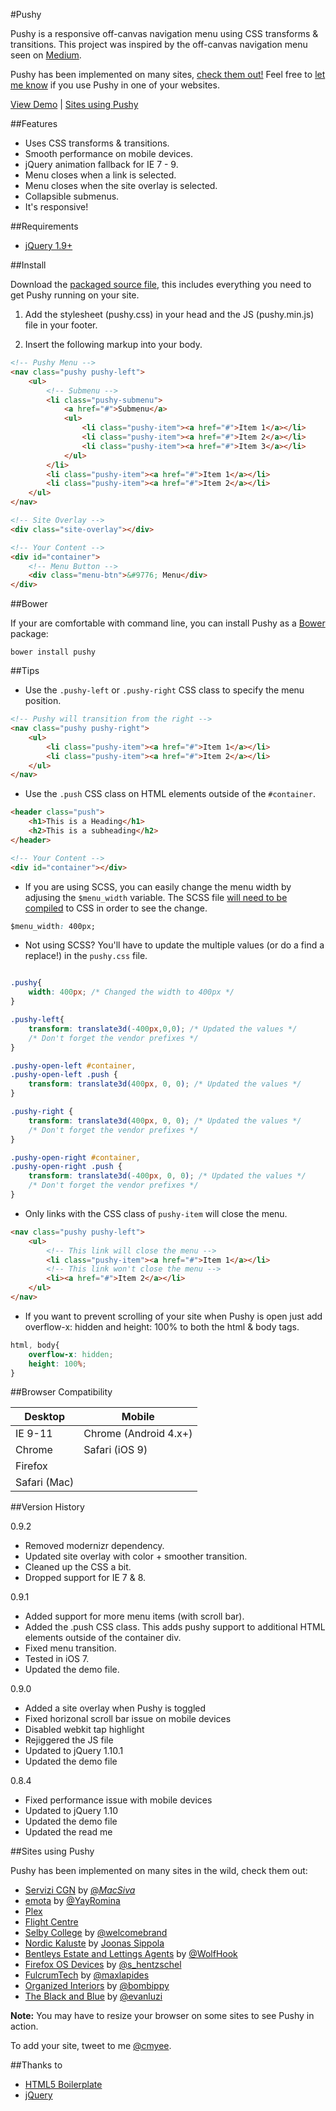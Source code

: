#Pushy

Pushy is a responsive off-canvas navigation menu using CSS transforms & transitions. This project was inspired by the off-canvas navigation menu seen on [Medium](https://medium.com/).

Pushy has been implemented on many sites, [check them out!](https://github.com/christophery/pushy#sites-using-pushy) Feel free to [let me know](http://www.twitter.com/cmyee) if you use Pushy in one of your websites.

[View Demo](http://www.christopheryee.ca/pushy) | [Sites using Pushy](https://github.com/christophery/pushy#sites-using-pushy)

##Features

- Uses CSS transforms & transitions.
- Smooth performance on mobile devices.
- jQuery animation fallback for IE 7 - 9.
- Menu closes when a link is selected.
- Menu closes when the site overlay is selected.
- Collapsible submenus.
- It's responsive!

##Requirements

- [jQuery 1.9+](http://jquery.com/)

##Install

Download the [packaged source file](https://github.com/christophery/pushy/archive/master.zip), this includes everything you need to get Pushy running on your site.

1. Add the stylesheet (pushy.css) in your head and the JS (pushy.min.js) file in your footer.

2. Insert the following markup into your body.

```html
<!-- Pushy Menu -->
<nav class="pushy pushy-left">
    <ul>
        <!-- Submenu -->
        <li class="pushy-submenu">
            <a href="#">Submenu</a>
            <ul>
                <li class="pushy-item"><a href="#">Item 1</a></li>
                <li class="pushy-item"><a href="#">Item 2</a></li>
                <li class="pushy-item"><a href="#">Item 3</a></li>
            </ul>
        </li>
        <li class="pushy-item"><a href="#">Item 1</a></li>
        <li class="pushy-item"><a href="#">Item 2</a></li>
    </ul>
</nav>

<!-- Site Overlay -->
<div class="site-overlay"></div>

<!-- Your Content -->
<div id="container">
    <!-- Menu Button -->
    <div class="menu-btn">&#9776; Menu</div>
</div>
```

##Bower

If your are comfortable with command line, you can install Pushy as a [Bower](http://bower.io/) package:

```
bower install pushy
```

##Tips

- Use the ```.pushy-left``` or ```.pushy-right``` CSS class to specify the menu position.

```html
<!-- Pushy will transition from the right -->
<nav class="pushy pushy-right">
    <ul>
        <li class="pushy-item"><a href="#">Item 1</a></li>
        <li class="pushy-item"><a href="#">Item 2</a></li>
    </ul>
</nav>
```

- Use the ```.push``` CSS class on HTML elements outside of the ```#container```.

```html
<header class="push">
    <h1>This is a Heading</h1>
    <h2>This is a subheading</h2>
</header>

<!-- Your Content -->
<div id="container"></div>
```

- If you are using SCSS, you can easily change the menu width by adjusing the ```$menu_width``` variable. The SCSS file [will need to be compiled](http://sass-lang.com/install) to CSS in order to see the change.

```css
$menu_width: 400px;

```

- Not using SCSS? You'll have to update the multiple values (or do a find a replace!) in the ```pushy.css``` file.

```css

.pushy{
    width: 400px; /* Changed the width to 400px */
}

.pushy-left{
    transform: translate3d(-400px,0,0); /* Updated the values */
    /* Don't forget the vendor prefixes */
}

.pushy-open-left #container,
.pushy-open-left .push {
    transform: translate3d(400px, 0, 0); /* Updated the values */
}

.pushy-right {
    transform: translate3d(400px, 0, 0); /* Updated the values */
    /* Don't forget the vendor prefixes */
}

.pushy-open-right #container,
.pushy-open-right .push {
    transform: translate3d(-400px, 0, 0); /* Updated the values */
    /* Don't forget the vendor prefixes */
}

```

- Only links with the CSS class of ```pushy-item``` will close the menu.

```html
<nav class="pushy pushy-left">
    <ul>
        <!-- This link will close the menu -->
        <li class="pushy-item"><a href="#">Item 1</a></li>
        <!-- This link won't close the menu -->
        <li><a href="#">Item 2</a></li>
    </ul>
</nav>
```

- If you want to prevent scrolling of your site when Pushy is open just add overflow-x: hidden and height: 100% to both the html & body tags.

```css
html, body{
    overflow-x: hidden;
    height: 100%;
}
```

##Browser Compatibility

| Desktop       | Mobile                                     |
| ------------- | -------------------------------------------|
| IE 9-11       | Chrome (Android 4.x+)                      |
| Chrome        | Safari (iOS 9)                             |
| Firefox       | 
| Safari (Mac)  |

##Version History

0.9.2

- Removed modernizr dependency.
- Updated site overlay with color + smoother transition.
- Cleaned up the CSS a bit.
- Dropped support for IE 7 & 8.

0.9.1

- Added support for more menu items (with scroll bar).
- Added the .push CSS class. This adds pushy support to additional HTML elements outside of the container div.
- Fixed menu transition.
- Tested in iOS 7.
- Updated the demo file.

0.9.0

- Added a site overlay when Pushy is toggled
- Fixed horizonal scroll bar issue on mobile devices
- Disabled webkit tap highlight
- Rejiggered the JS file
- Updated to jQuery 1.10.1
- Updated the demo file

0.8.4

- Fixed performance issue with mobile devices
- Updated to jQuery 1.10
- Updated the demo file
- Updated the read me

##Sites using Pushy

Pushy has been implemented on many sites in the wild, check them out:

- [Servizi CGN](http://www.cgn.it) by [@_MacSiva_](https://twitter.com/_MacSiva_)
- [emota](http://www.emota.com) by [@YayRomina](https://twitter.com/YayRomina)
- [Plex](https://plex.tv/)
- [Flight Centre](http://www.flightcentre.ca/)
- [Selby College](http://www.selby.ac.uk/) by [@welcomebrand](https://twitter.com/welcomebrand)
- [Nordic Kaluste](http://www.nordickaluste.fi/) by [Joonas Sippola](http://www.joonassippola.fi/)
- [Bentleys Estate and Lettings Agents](http://www.bentleysestateagents.co.uk/) by [@WolfHook](https://twitter.com/WolfHook)
- [Firefox OS Devices](https://firefoxosdevices.org/) by [@s_hentzschel](https://twitter.com/s_hentzschel)
- [FulcrumTech](http://www.fulcrumtech.net/) by [@maxlapides](https://twitter.com/maxlapides)
- [Organized Interiors](http://www.organizedinteriors.com/) by [@bombippy](https://twitter.com/bombippy)
- [The Black and Blue](http://www.theblackandblue.com/) by [@evanluzi](https://github.com/evanluzi)

**Note:** You may have to resize your browser on some sites to see Pushy in action.

To add your site, tweet to me [@cmyee](https://twitter.com/cmyee).

##Thanks to

- [HTML5 Boilerplate](http://html5boilerplate.com/)
- [jQuery](http://jquery.com/)
